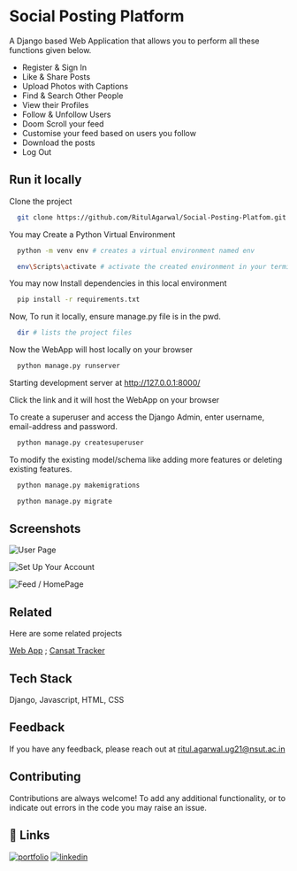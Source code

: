 
# Social Posting Platform

A Django based Web Application that allows you to perform all these functions given below.    
- Register & Sign In
- Like & Share Posts
- Upload Photos with Captions
- Find & Search Other People
- View their Profiles
- Follow & Unfollow Users
- Doom Scroll your feed
- Customise your feed based on users you follow
- Download the posts
- Log Out


## Run it locally 

Clone the project

```bash
  git clone https://github.com/RitulAgarwal/Social-Posting-Platfom.git
```

You may Create a Python Virtual Environment
```bash
  python -m venv env # creates a virtual environment named env 
```
```bash
  env\Scripts\activate # activate the created environment in your terminal
```
You may now Install dependencies in this local environment

```bash
  pip install -r requirements.txt
```
Now, To run it locally, ensure manage.py file is in the pwd.

```bash
  dir # lists the project files
```
Now the WebApp will host locally on your browser
```bash
  python manage.py runserver
```


Starting development server at http://127.0.0.1:8000/

Click the link and it will host the WebApp on your browser

To create a superuser and access the Django Admin, enter username, email-address and password. 
```bash
  python manage.py createsuperuser
```
To modify the existing model/schema like adding more features or deleting existing features. 

```bash
  python manage.py makemigrations
```
```bash
  python manage.py migrate
```

## Screenshots


![User Page](https://i.postimg.cc/JnvzFRbV/Screenshot-2024-08-03-151655.png)

![Set Up Your Account](https://i.postimg.cc/MKDv6JwR/Screenshot-2024-08-03-150935.png)

![Feed / HomePage](https://media.dev.to/cdn-cgi/image/width=1000,height=420,fit=cover,gravity=auto,format=auto/https%3A%2F%2Fdev-to-uploads.s3.amazonaws.com%2Fuploads%2Farticles%2Fc2gq6rp4ahqxuopv51dy.png)


## Related

Here are some related projects

[Web App](https://github.com/RitulAgarwal/SeaHawks)  ;
[Cansat Tracker](https://github.com/RitulAgarwal/Cansat_tracker)


## Tech Stack

Django, Javascript, HTML, CSS
## Feedback

If you have any feedback, please reach out at ritul.agarwal.ug21@nsut.ac.in


## Contributing

Contributions are always welcome!
To add any additional functionality, or to indicate out errors in the code you may raise an issue. 


## 🔗 Links
[![portfolio](https://img.shields.io/badge/my_portfolio-000?style=for-the-badge&logo=ko-fi&logoColor=white)](https://ritulagarwal.github.io/portfolio/)
[![linkedin](https://img.shields.io/badge/linkedin-0A66C2?style=for-the-badge&logo=linkedin&logoColor=white)](https://www.linkedin.com/in/ritul-agarwal1702/)






